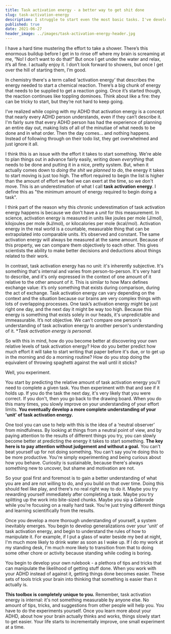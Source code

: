 ```yaml
---
title: Task activation energy - a better way to get shit done
slug: task-activation-energy
description: I struggle to start even the most basic tasks. I've developed something called 'task activation energy' that makes things easier.
published: true
date: 2021-06-27
header_image: ../images/task-activation-energy-header.jpg
---
```


I have a hard time mustering the effort to take a shower. There’s this enormous buildup before I get in to rinse off where my brain is screaming at me, “No! I don’t want to do that!” But once I get under the water and relax, it’s all fine. I actually enjoy it. I don’t look forward to showers, but once I get over the hill of starting them, I’m good.

In chemistry there's a term called ‘activation energy’ that describes the energy needed to start a chemical reaction. There’s a big chunk of energy that needs to be supplied to get a reaction going. Once it’s started though, the reaction continues like toppling dominoes. Think about like a fire: they can be tricky to start, but they’re not hard to keep going.

I’ve realized while coping with my ADHD that activation energy is a concept that nearly every ADHD person understands, even if they can’t describe it. I'm fairly sure that every ADHD person has had the experience of planning an entire day out, making lists of all of the minutiae of what needs to be done and in what order. Then the day comes… and nothing happens. Instead of following through on their todo list, they get overwhelmed and just ignore it all.

I think this is an issue with the effort it takes to start something. We're able to plan things out in advance fairly easily, writing down _everything_ that needs to be done and putting it in a nice, pretty system. But, when it actually comes down to _doing the shit we planned to do_, the energy it takes to start moving is just too high. The effort required to begin the list is higher than the amount of effort we feel we can exert at the time, so we don't move. This is an underestimation of what I call **task activation energy**. I define this as "the minimum amount of energy required to begin doing a task".

I think part of the reason why this chronic underestimation of task activation energy happens is because we don’t have a _unit_ for this measurement. In science, activation energy is measured in units like joules per mole (J/mol), kilojoules per mole (kJ/mol), or kilocalories per mole (kcal/mol). Activation energy in the real world is a countable, measurable thing that can be extrapolated into comparable units. It’s observed and constant. The same activation energy will always be measured at the same amount. Because of this property, we can compare them objectively to each other. This gives scientists the ability to make better decisions and deductions about things related to their work.

In contrast, task activation energy has no unit: it's inherently subjective. It's something that's internal and varies from person-to-person. It's very hard to describe, and it's only expressed in the context of one amount of it relative to the other amount of it. This is similar to how Marx defines exchange value: it’s only something that exists during comparison, during the act of exchange. Task activation energy can vary depending on the context and the situation because our brains are very complex things with lots of overlapping processes. One task’s activation energy might be just right one day, and the next day it might be way too high. Because this energy is something that exists solely in our heads, it's unpredictable and immeasurable. It’s not objective. We can't compare one person's understanding of task activation energy to another person's understanding of it. \*_Task activation energy is personal_.

So with this in mind, how do you become better at discovering your own relative levels of task activation energy? How do you better predict how much effort it will take to start writing that paper before it's due, or to get up in the morning and do a morning routine? How do you stop doing the equivalent of throwing spaghetti against the wall until it sticks?

Well, you experiment.

You start by predicting the relative amount of task activation energy you'll need to complete a given task. You then experiment with that and see if it holds up. If you do the task the next day, it's very likely that you were correct. If you don't, then you go back to the drawing board. When you do this many times, you slowly improve on your understanding of your effort limits. **You eventually develop a more complete understanding of your 'unit' of task activation energy.**

One tool you can use to help with this is the idea of a ‘neutral observer’ from mindfulness. By looking at things from a neutral point of view, and by paying attention to the results of different things you try, you can slowly become better at predicting the energy it takes to start something. **The key here is to pay attention without judgement and without a goal.** You can't beat yourself up for not doing something. You can't say you're doing this to be more productive. You're simply experimenting and being curious about how you behave. Curiosity is sustainable, because there's always something new to uncover, but shame and motivation are not.

So your goal first and foremost is to gain a better understanding of what you are and are not willing to do, and you build on that over time. Doing this should feel like play, and there's no real right way to do it. Maybe you try rewarding yourself immediately after completing a task. Maybe you try splitting up the work into bite-sized chunks. Maybe you sip a Gatorade while you're focusing on a really hard task. You’re just trying different things and learning scientifically from the results.

Once you develop a more thorough understanding of yourself, a system inevitably emerges. You begin to develop generalizations over your 'unit' of task activation energy, and begin to understand the rules of how to manipulate it. For example, if I put a glass of water beside my bed at night, I'm much more likely to drink water as soon as I wake up. If I do my work at my standing desk, I'm much more likely to transition from that to doing some other chore or activity because standing while coding is boring.

You begin to develop your own rulebook - a plethora of tips and tricks that can manipulate the likelihood of getting stuff done. When you work with your ADHD instead of against it, getting things done becomes easier. These sets of tools trick your brain into thinking that something is easier than it actually is.

**This toolbox is completely unique to you.** Remember, task activation energy is internal: it's not something measurable by anyone else. No amount of tips, tricks, and suggestions from other people will help you. You have to do the experiments yourself. Once you learn more about your ADHD, about how your brain actually thinks and works, things slowly start to get easier. Your life starts to incrementally improve, one small experiment at a time.

